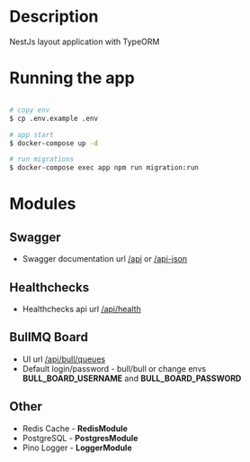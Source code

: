 # Description

NestJs layout application with TypeORM

# Running the app

```bash

# copy env
$ cp .env.example .env

# app start
$ docker-compose up -d

# run migrations
$ docker-compose exec app npm run migration:run
```
# Modules

## Swagger
- Swagger documentation url [/api](http://127.0.0.1:8080/api) or [/api-json](http://127.0.0.1:8080/api-json)

## Healthchecks
- Healthchecks api url [/api/health](http://127.0.0.1:8080/api/health)

## BullMQ Board
- UI url [/api/bull/queues](http://127.0.0.1:8080/api/bull/queues)
- Default login/password - bull/bull or change envs **BULL_BOARD_USERNAME** and **BULL_BOARD_PASSWORD**

## Other
- Redis Cache - **RedisModule**
- PostgreSQL - **PostgresModule**
- Pino Logger - **LoggerModule**
